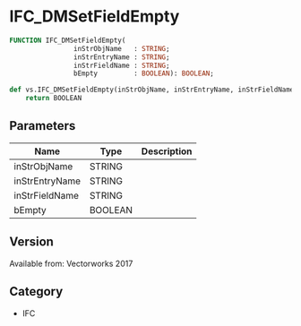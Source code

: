 # IFC_DMSetFieldEmpty

```pascal
FUNCTION IFC_DMSetFieldEmpty(
				inStrObjName   : STRING;
				inStrEntryName : STRING;
				inStrFieldName : STRING;
				bEmpty         : BOOLEAN): BOOLEAN;
```

```python
def vs.IFC_DMSetFieldEmpty(inStrObjName, inStrEntryName, inStrFieldName, bEmpty):
    return BOOLEAN
```

## Parameters
|Name|Type|Description|
|---|---|---|
|inStrObjName|STRING|   |
|inStrEntryName|STRING|   |
|inStrFieldName|STRING|   |
|bEmpty|BOOLEAN|   |

## Version
Available from: Vectorworks 2017

## Category
* IFC

